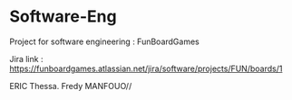 # Software-Eng

Project for software engineering : FunBoardGames

Jira link : https://funboardgames.atlassian.net/jira/software/projects/FUN/boards/1

ERIC Thessa.
Fredy MANFOUO//
